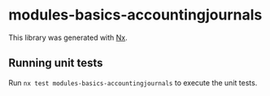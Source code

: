 # modules-basics-accountingjournals

This library was generated with [Nx](https://nx.dev).

## Running unit tests

Run `nx test modules-basics-accountingjournals` to execute the unit tests.
